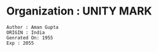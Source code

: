 #   Organization : UNITY MARK
    Author : Aman Gupta
    ORIGIN : India
    Genrated On: 1955
    Exp : 2055 
